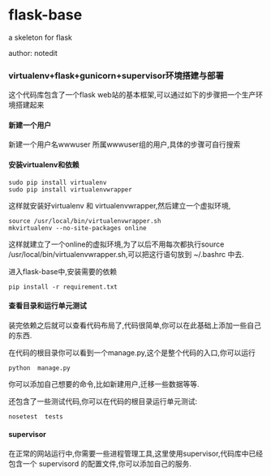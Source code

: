 # flask-base

a skeleton for flask

author: notedit

### virtualenv+flask+gunicorn+supervisor环境搭建与部署


这个代码库包含了一个flask web站的基本框架,可以通过如下的步骤把一个生产环境搭建起来

#### 新建一个用户

新建一个用户名wwwuser 所属wwwuser组的用户,具体的步骤可自行搜索 

#### 安装virtualenv和依赖

```
sudo pip install virtualenv
sudo pip install virtualenvwrapper
```

这样就安装好virtualenv 和 virtualenvwrapper,然后建立一个虚拟环境,

```
source /usr/local/bin/virtualenvwrapper.sh
mkvirtualenv --no-site-packages online
```
这样就建立了一个online的虚拟环境,为了以后不用每次都执行source /usr/local/bin/virtualenvwrapper.sh,可以把这行语句放到 ~/.bashrc 中去.

进入flask-base中,安装需要的依赖

```
pip install -r requirement.txt
```

#### 查看目录和运行单元测试

装完依赖之后就可以查看代码布局了,代码很简单,你可以在此基础上添加一些自己的东西.

在代码的根目录你可以看到一个manage.py,这个是整个代码的入口,你可以运行

```
python  manage.py  
```
你可以添加自己想要的命令,比如新建用户,迁移一些数据等等.

还包含了一些测试代码,你可以在代码的根目录运行单元测试:

```
nosetest  tests
```

#### supervisor

在正常的网站运行中,你需要一些进程管理工具,这里使用supervisor,代码库中已经包含一个 supervisord 的配置文件,你可以添加自己的服务.





